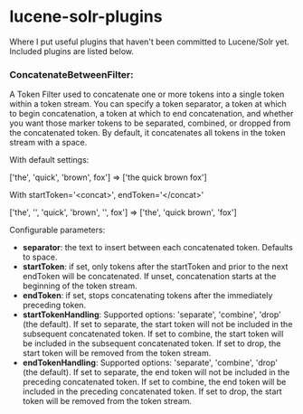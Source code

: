 <h1>lucene-solr-plugins</h1>
Where I put useful plugins that haven't been committed to Lucene/Solr yet. Included plugins are listed below.

<h3>ConcatenateBetweenFilter:</h3>
<p>A Token Filter used to concatenate one or more tokens into a single token within a token stream. You can specify a token separator, a token at which to begin concatenation, a token at which to end concatenation, and whether you want those marker tokens to be separated, combined, or dropped from the concatenated token. By default, it concatenates all tokens in the token stream with a space.</p>

<p>With default settings:</p>
       ['the', 'quick', 'brown', fox'] => ['the quick brown fox']

<p>With startToken='&lt;concat&gt;', endToken='&lt;/concat&gt;'</p>
       ['the', '<concat>', 'quick', 'brown', '</concat>', fox'] => ['the', 'quick brown', 'fox']

Configurable parameters:       
 * **separator**: the text to insert between each concatenated token. Defaults to space.
 * **startToken**: if set, only tokens after the startToken and prior to the next endToken will be
                   concatenated.  If unset, concatenation starts at the beginning of the token stream.
 * **endToken**: if set, stops concatenating tokens after the immediately preceding token.
 * **startTokenHandling**: Supported options: 'separate', 'combine', 'drop' (the default). If set to separate,
                            the start token will not be included in the subsequent concatenated token.
                            If set to combine, the start token will be included in the subsequent concatenated token.
                            If set to drop, the start token will be removed from the token stream.
 * **endTokenHandling**: Supported options: 'separate', 'combine', 'drop' (the default). If set to separate,
                            the end token will not be included in the preceding concatenated token.
                            If set to combine, the end token will be included in the preceding concatenated token.
                            If set to drop, the start token will be removed from the token stream.
